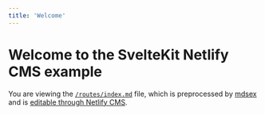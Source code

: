 ```yaml
---
title: 'Welcome'
---
```


# Welcome to the SvelteKit Netlify CMS example

You are viewing the [`/routes/index.md`](https://github.com/buhrmi/sveltekit-netlify-cms/blob/main/src/routes/index.md) file, which is preprocessed by [mdsex](https://mdsvex.com) and is [editable through Netlify CMS](/admin/#/collections/routes/entries/index).

